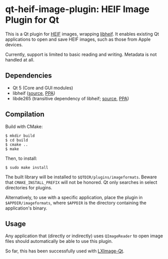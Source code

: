 # qt-heif-image-plugin: HEIF Image Plugin for Qt
This is a Qt plugin for [HEIF] images, wrapping [libheif]. It enables existing
Qt applications to open and save HEIF images, such as those from Apple devices.

[HEIF]: https://en.wikipedia.org/wiki/High_Efficiency_Image_File_Format
[libheif]: https://github.com/strukturag/libheif

Currently, support is limited to basic reading and writing. Metadata is not
handled at all.

## Dependencies
- Qt 5 (Core and GUI modules)
- libheif ([source](https://github.com/strukturag/libheif),
  [PPA](https://launchpad.net/~strukturag/+archive/ubuntu/libheif))
- libde265 (transitive dependency of libheif;
  [source](https://github.com/strukturag/libde265),
  [PPA](https://launchpad.net/~strukturag/+archive/ubuntu/libde265))

## Compilation
Build with CMake:
```
$ mkdir build
$ cd build
$ cmake ..
$ make
```

Then, to install:
```
$ sudo make install
```

The built library will be installed to `$QTDIR/plugins/imageformats`. Beware
that `CMAKE_INSTALL_PREFIX` will not be honored. Qt only searches in select
directories for plugins.

Alternatively, to use with a specific application, place the plugin in
`$APPDIR/imageformats`, where `$APPDIR` is the directory containing the
application's binary.

## Usage
Any application that (directly or indirectly) uses `QImageReader` to open image
files should automatically be able to use this plugin.

So far, this has been successfully used with
[LXImage-Qt](https://github.com/lxqt/lximage-qt).
